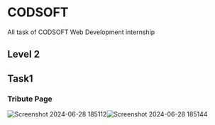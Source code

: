 # CODSOFT
All task of CODSOFT Web Development internship
## Level 2</H1>
## Task1</h1>
### Tribute Page</h2>
![Screenshot 2024-06-28 185112](https://github.com/Subhashreemohanty07/CODSOFT/assets/138459225/6565c72a-132f-40de-89ba-92480e4a900b)![Screenshot 2024-06-28 185144](https://github.com/Subhashreemohanty07/CODSOFT/assets/138459225/3051e1a3-d895-4602-be40-e50805d9821f)

